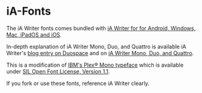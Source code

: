 # iA-Fonts

The iA Writer fonts comes bundled with [iA Writer for for Android, Windows, Mac, iPadOS and iOS](https://ia.net/writer).

In-depth explanation of iA Writer Mono, Duo, and Quattro is available iA Writer's [blog entry on Duospace](https://ia.net/topics/in-search-of-the-perfect-writing-font) and on [iA Writer Mono, Duo, and Quattro](https://ia.net/topics/a-typographic-christmas).

This is a modification of [IBM's Plex® Mono typeface](https://github.com/IBM/type) which is available under [SIL Open Font License, Version 1.1](https://opensource.org/license/ofl-1-1).

If you fork or use these fonts, reference iA Writer clearly.
